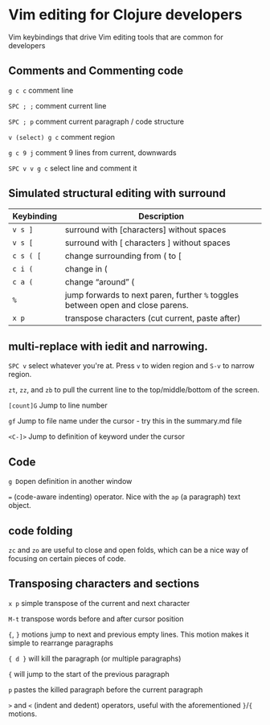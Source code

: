 # Vim editing for Clojure developers

Vim keybindings that drive Vim editing tools that are common for developers


## Comments and Commenting code


`g c c`  comment line

`SPC ; ;` comment current line

`SPC ; p` comment current paragraph / code structure

`v (select) g c`  comment region

`g c 9 j`  comment 9 lines from current, downwards

`SPC v v g c`  select line and comment it


## Simulated structural editing with surround ##

| Keybinding | Description                                                                     |
|------------|---------------------------------------------------------------------------------|
| `v s ]`    | surround with [characters] without spaces                                       |
| `v s [`    | surround with [ characters ] without spaces                                     |
| `c s ( [`  | change surrounding from ( to [                                                  |
| `c i (`    | change in (                                                                     |
| `c a (`    | change “around” (                                                               |
| `%`        | jump forwards to next paren, further `%` toggles between open and close parens. |
| `x p`      | transpose characters (cut current, paste after)                                        |



## multi-replace with iedit and narrowing.

`SPC v` select whatever you're at. Press `v` to widen region and `S-v` to narrow region.




`zt`, `zz`, and `zb` to pull the current line to the top/middle/bottom of the screen.


`[count]G` Jump to line number

`gf` Jump to file name under the cursor - try this in the summary.md file

`<C-]>` Jump to definition of keyword under the cursor



## Code

`g D`open definition in another window

`=` (code-aware indenting) operator. Nice with the `ap` (a paragraph) text object.


## code folding

`zc` and `zo` are useful to close and open folds, which can be a nice way of focusing on certain pieces of code.


## Transposing characters and sections ##

`x p`  simple transpose of the current and next character

`M-t` transpose words before and after cursor position

`{`, `}` motions jump to next and previous empty lines.  This motion makes it simple to rearrange paragraphs

`{ d }` will kill the paragraph (or multiple paragraphs)

`{` will jump to the start of the previous paragraph

`p` pastes the killed paragraph before the current paragraph


`>` and `<` (indent and dedent) operators, useful with the aforementioned `}`/`{` motions.
